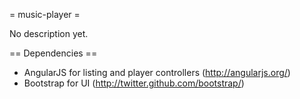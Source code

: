 = music-player =

No description yet.

== Dependencies ==
- AngularJS for listing and player controllers (http://angularjs.org/)
- Bootstrap for UI (http://twitter.github.com/bootstrap/)
